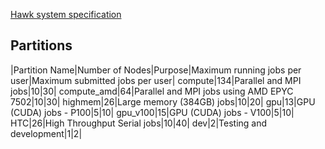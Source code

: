 

[Hawk system specification](https://portal.supercomputing.wales/index.php/about-hawk/)

## Partitions

|Partition Name|Number of Nodes|Purpose|Maximum running jobs per user|Maximum submitted jobs per user|
compute|134|Parallel and MPI jobs|10|30|
compute_amd|64|Parallel and MPI jobs using AMD EPYC 7502|10|30|
highmem|26|Large memory (384GB) jobs|10|20|
gpu|13|GPU (CUDA) jobs - P100|5|10|
gpu_v100|15|GPU (CUDA) jobs - V100|5|10|
HTC|26|High Throughput Serial jobs|10|40|
dev|2|Testing and development|1|2|
